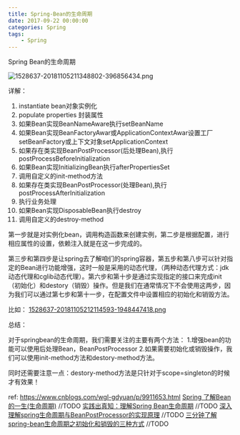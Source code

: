 ```yaml
---
title: Spring-Bean的生命周期
date: 2017-09-22 00:00:00
categories: Spring
tags:
    - Spring
---
```


Spring Bean的生命周期

<!-- more -->

![1528637-20181105211348802-396856434.png](1528637-20181105211348802-396856434.png)

详解：

1. instantiate bean对象实例化
2. populate properties 封装属性
3. 如果Bean实现BeanNameAware执行setBeanName
4. 如果Bean实现BeanFactoryAwar或ApplicationContextAwar设置工厂setBeanFactory或上下文对象setApplicationContext
5. 如果存在类实现BeanPostProcessor(后处理Bean),执行postProcessBeforeInitialization
6. 如果Bean实现InitializingBean执行afterPropertiesSet
7. 调用自定义的init-method方法
8. 如果存在类实现BeanPostProcessor(处理Bean),执行postProcessAfterInitialization
9. 执行业务处理
10. 如果Bean实现DisposableBean执行destroy
11. 调用自定义的destroy-method

第一步就是对实例化bean，调用构造函数来创建实例，第二步是根据配置，进行相应属性的设置，依赖注入就是在这一步完成的。

第三步和第四步是让spring去了解咱们的spring容器，第五步和第八步可以针对指定的Bean进行功能增强，这时一般是采用的动态代理，（两种动态代理方式：jdk动态代理和cglib动态代理）。第六步和第十步是通过实现指定的接口来完成init（初始化）和destory（销毁）操作。但是我们在通常情况下不会使用这两步，因为我们可以通过第七步和第十一步，在配置文件中设置相应的初始化和销毁方法。

比如：
[1528637-20181105212114593-1948447418.png](1528637-20181105212114593-1948447418.png)


总结：

对于springbean的生命周期，我们需要关注的主要有两个方法：
1.增强bean的功能可以使用后处理Bean，BeanPostProcessor
2.如果需要初始化或销毁操作，我们可以使用init-method方法和destory-method方法。

同时还需要注意一点：destory-method方法是只针对于scope=singleton的时候才有效果！

ref:
https://www.cnblogs.com/wgl-gdyuan/p/9911653.html
[Spring 了解Bean的一生(生命周期)](https://blog.csdn.net/w_linux/article/details/80086950) //TODO
[实践出真知：理解Spring Bean生命周期](https://blog.csdn.net/programmer_at/article/details/82533396) //TODO
[深入理解spring生命周期与BeanPostProcessor的实现原理](https://blog.51cto.com/4247649/2118349) //TODO
[三分钟了解spring-bean生命周期之初始化和销毁的三种方式](https://mp.weixin.qq.com/s?__biz=MzAxMjY1NTIxNA==&mid=2454441970&idx=1&sn=55a4491608d6f05a5a406b73024bbc6d&chksm=8c11e0f3bb6669e54a1499a2aad09d38ceb68d40a88dfd89bd53de0fbe84238fa45caf768037&scene=21#wechat_redirect) //TODO


